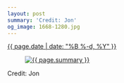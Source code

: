 ```yaml
---
layout: post
summary: 'Credit: Jon'
og_image: 1668-1280.jpg
---
```


<div class="post">
 <time>
  <a href="/1668">
   {{ page.date | date: "%B %-d, %Y" }}
  </a>
 </time>
 <a href="/1668">
  <figure data-taken="8/7/2022">
   <img alt="{{ page.summary }}" sizes="(min-width: 700px) 50vw, calc(100vw - 2rem)" src="{{ site.assets_url }}/1668-640.jpg" srcset="{{ site.assets_url }}/1668-320.jpg 320w, {{ site.assets_url }}/1668-640.jpg 640w, {{ site.assets_url }}/1668-960.jpg 960w, {{ site.assets_url }}/1668-1280.jpg 1280w"/>
  </figure>
 </a>
 <span>
  Credit: Jon
 </span>
</div>
